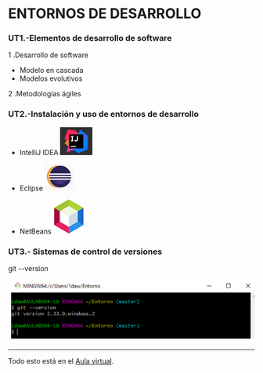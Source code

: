 # ENTORNOS DE DESARROLLO

### UT1.-Elementos de desarrollo de software
1 .Desarrollo de software
+ Modelo en cascada
+ Modelos evolutivos

2 .Metodologías ágiles

### UT2.-Instalación y uso de entornos de desarrollo

+ IntelliJ IDEA ![](IDEA.PNG)
  
+ Eclipse ![](eclipse.PNG)
+ NetBeans![](netbeans.PNG)

### UT3.- Sistemas de control de versiones

git --version
  

![](imagen1.PNG)

---
Todo esto está en el [Aula virtual](https://aulavirtual33.educa.madrid.org/ies.quevedo.madrid/course/view.php?id=669).